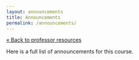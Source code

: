 ```yaml
---
layout: announcements
title: Announcements
permalink: /announcements/
---
```

[&laquo; Back to professor resources](/professor.html)

Here is a full list of announcements for this course.
